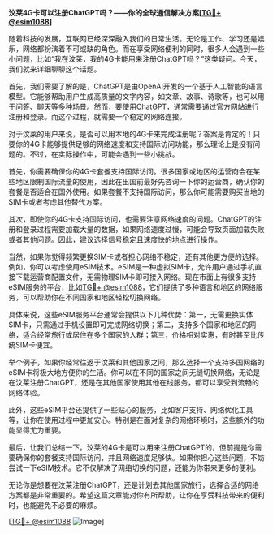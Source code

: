 **汶莱4G卡可以注册ChatGPT吗？——你的全球通信解决方案[[TG💪+ @esim1088](https://t.me/s/esim1088)]**

随着科技的发展，互联网已经深深融入我们的日常生活。无论是工作、学习还是娱乐，网络都扮演着不可或缺的角色。而在享受网络便利的同时，很多人会遇到一些小问题，比如“我在汶莱，我的4G卡能用来注册ChatGPT吗？”这类疑问。今天，我们就来详细聊聊这个话题。

首先，我们需要了解的是，ChatGPT是由OpenAI开发的一个基于人工智能的语言模型。它能够帮助用户生成高质量的文字内容，如文章、故事、诗歌等，也可以用于问答、聊天等多种场景。然而，要使用ChatGPT，通常需要通过官方网站进行注册和登录。而这个过程，就需要一个稳定的网络连接。

对于汶莱的用户来说，是否可以用本地的4G卡来完成注册呢？答案是肯定的！只要你的4G卡能够提供足够的网络速度和支持国际访问功能，那么理论上是没有问题的。不过，在实际操作中，可能会遇到一些小挑战。

首先，你需要确保你的4G卡套餐支持国际访问。很多国家或地区的运营商会在某些地区限制国际流量的使用，因此在出国前最好先咨询一下你的运营商，确认你的套餐是否适合在国外使用。如果套餐不支持国际访问，那么你可能需要购买当地的SIM卡或者考虑其他替代方案。

其次，即使你的4G卡支持国际访问，也需要注意网络速度的问题。ChatGPT的注册和登录过程需要加载大量的数据，如果网络速度过慢，可能会导致页面加载失败或者其他问题。因此，建议选择信号稳定且速度快的地点进行操作。

当然，如果你觉得频繁更换SIM卡或者担心网络不稳定，还有其他更方便的选择。例如，你可以考虑使用eSIM技术。eSIM是一种虚拟SIM卡，允许用户通过手机直接下载运营商配置文件，无需物理SIM卡即可接入网络。现在市面上有很多支持eSIM服务的平台，比如[TG💪+ @esim1088](https://t.me/s/esim1088)，它们提供了多种语言和地区的网络服务，可以帮助你在不同国家和地区轻松切换网络。

具体来说，这些eSIM服务平台通常会提供以下几种优势：第一，无需更换实体SIM卡，只需通过手机设置即可完成网络切换；第二，支持多个国家和地区的网络，适合经常旅行或居住在多个国家的人群；第三，价格相对实惠，有时甚至比传统SIM卡便宜。

举个例子，如果你经常往返于汶莱和其他国家之间，那么选择一个支持多国网络的eSIM卡将极大地方便你的生活。你可以在不同的国家之间无缝切换网络，无论是在汶莱注册ChatGPT，还是在其他国家使用其他在线服务，都可以享受到流畅的网络体验。

此外，这些eSIM平台还提供了一些贴心的服务，比如客户支持、网络优化工具等，让你在使用过程中更加安心。特别是在面对复杂的网络环境时，这些额外的功能显得尤为重要。

最后，让我们总结一下。汶莱的4G卡是可以用来注册ChatGPT的，但前提是你需要确保你的套餐支持国际访问，并且网络速度足够快。如果你担心这些问题，不妨尝试一下eSIM技术。它不仅解决了网络切换的问题，还能为你带来更多的便利。

无论你是想要在汶莱注册ChatGPT，还是计划去其他国家旅行，选择合适的网络方案都是非常重要的。希望这篇文章能对你有所帮助，让你在享受科技带来的便利时，也能避免不必要的麻烦。

[[TG💪+ @esim1088](https://t.me/s/esim1088) ![Image](https://i.postimg.cc/4NQfJmqS/Snipaste-2025-05-13-00-14-12.png)]